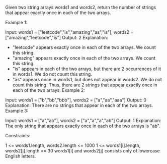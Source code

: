 Given two string arrays words1 and words2, return the number of strings that appear exactly once in each of the two arrays.

 

Example 1:

Input: words1 = ["leetcode","is","amazing","as","is"], words2 = ["amazing","leetcode","is"]
Output: 2
Explanation:
- "leetcode" appears exactly once in each of the two arrays. We count this string.
- "amazing" appears exactly once in each of the two arrays. We count this string.
- "is" appears in each of the two arrays, but there are 2 occurrences of it in words1. We do not count this string.
- "as" appears once in words1, but does not appear in words2. We do not count this string.
Thus, there are 2 strings that appear exactly once in each of the two arrays.
Example 2:

Input: words1 = ["b","bb","bbb"], words2 = ["a","aa","aaa"]
Output: 0
Explanation: There are no strings that appear in each of the two arrays.
Example 3:

Input: words1 = ["a","ab"], words2 = ["a","a","a","ab"]
Output: 1
Explanation: The only string that appears exactly once in each of the two arrays is "ab".
 

Constraints:

1 <= words1.length, words2.length <= 1000
1 <= words1[i].length, words2[j].length <= 30
words1[i] and words2[j] consists only of lowercase English letters.